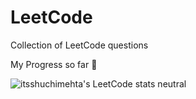 # LeetCode
Collection of LeetCode questions

My Progress so far 🚀


![itsshuchimehta's LeetCode stats neutral](https://leetcode-badge-sage.vercel.app/badge/smehta1011?theme=neutral)



